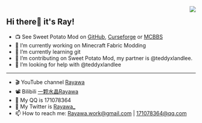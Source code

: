 <img align="right" src="https://github-readme-stats.vercel.app/api?username=Rayawa&show_icons=true&theme=vue&count_private=true" /> 

## Hi there👋 it's Ray! 


- :tv: See Sweet Potato Mod on [GitHub](https://github.com/Rayawa/sweet_potato), [Curseforge](https://www.curseforge.com/minecraft/mc-mods/sweet-potato) or [MCBBS](https://www.mcbbs.net/thread-1132119-1-1.html)
- 🔭 I’m currently working on Minecraft Fabric Modding
- 🌱 I’m currently learning git
- 👯 I’m contributing on Sweet Potato Mod, my partner is @teddyxlandlee.
- 🤔 I’m looking for help with @teddyxlandlee

---------------------------------
- :clapper: YouTube channel [Rayawa](https://www.youtube.com/channel/UCzteF7MFZq-w7UM1isUfAhg)
- :film_projector: Bilibili [一颗水晶Rayawa](https://space.bilibili.com/524181098)
- 💬 My QQ is 171078364
- 💬 My Twitter is [Rayawa_](https://twitter.com/Rayawa_)
- 📫 How to reach me: Rayawa.work@gmail.com | 171078364@qq.com 
